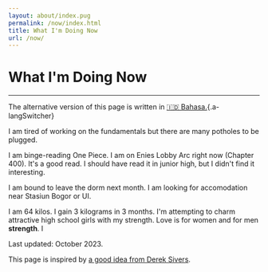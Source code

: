 ```yaml
---
layout: about/index.pug
permalink: /now/index.html
title: What I'm Doing Now
url: /now/
---
```


# What I'm Doing Now
--------------------

The alternative version of this page is written in [🇮🇩 Bahasa.](/now/id){.a-langSwitcher}

I am tired of working on the fundamentals but there are many potholes to be plugged.

I am binge-reading One Piece. I am on Enies Lobby Arc right now (Chapter 400). It's a good read. I should have read it in junior high, but I didn't find it interesting.

I am bound to leave the dorm next month. I am looking for accomodation near Stasiun Bogor or UI.

I am 64 kilos. I gain 3 kilograms in 3 months. I'm attempting to charm attractive high school girls with my strength. Love is for women and for men **strength**. I 

Last updated: October 2023.

This page is inspired by [a good idea from Derek Sivers](https://sive.rs/now).